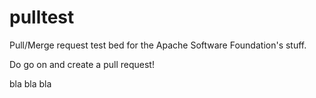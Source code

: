 pulltest
========

Pull/Merge request test bed for the Apache Software Foundation's stuff.

Do go on and create a pull request!

bla bla bla
